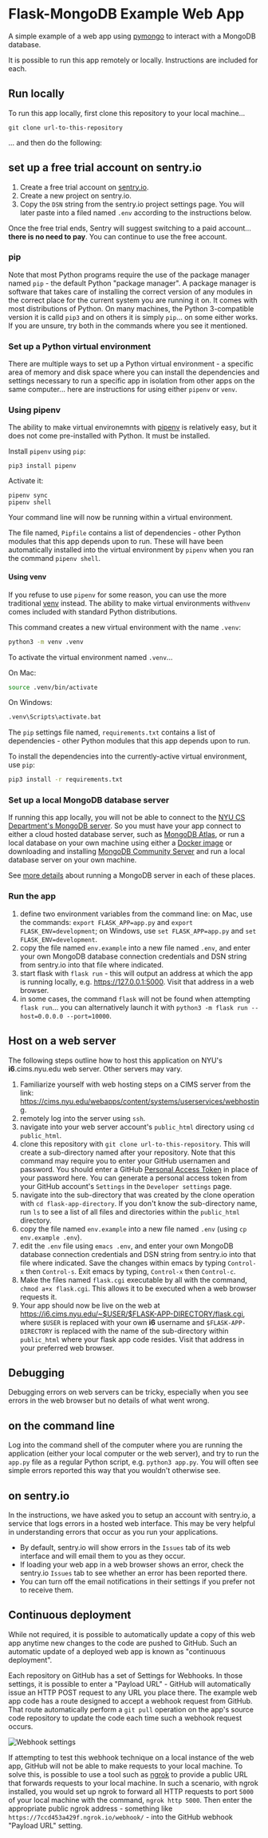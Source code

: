 # Flask-MongoDB Example Web App

A simple example of a web app using [pymongo](https://pymongo.readthedocs.io/en/stable/index.html) to interact with a MongoDB database.

It is possible to run this app remotely or locally. Instructions are included for each.

## Run locally

To run this app locally, first clone this repository to your local machine...

`git clone url-to-this-repository`

... and then do the following:

## set up a free trial account on sentry.io

1. Create a free trial account on [sentry.io](https://sentry.io).
1. Create a new project on sentry.io.
1. Copy the `DSN` string from the sentry.io project settings page.  You will later paste into a filed named `.env` according to the instructions below.

Once the free trial ends, Sentry will suggest switching to a paid account... **there is no need to pay**.  You can continue to use the free account.

### pip

Note that most Python programs require the use of the package manager named `pip` - the default Python "package manager". A package manager is software that takes care of installing the correct version of any modules in the correct place for the current system you are running it on. It comes with most distributions of Python. On many machines, the Python 3-compatible version it is calld `pip3` and on others it is simply `pip`... on some either works. If you are unsure, try both in the commands where you see it mentioned.

### Set up a Python virtual environment

There are multiple ways to set up a Python virtual environment - a specific area of memory and disk space where you can install the dependencies and settings necessary to run a specific app in isolation from other apps on the same computer... here are instructions for using either `pipenv` or `venv`.

### Using pipenv

The ability to make virtual environemnts with [pipenv](https://pypi.org/project/pipenv/) is relatively easy, but it does not come pre-installed with Python. It must be installed.

Install `pipenv` using `pip`:

```
pip3 install pipenv
```

Activate it:

```
pipenv sync
pipenv shell
```

Your command line will now be running within a virtual environment.

The file named, `Pipfile` contains a list of dependencies - other Python modules that this app depends upon to run. These will have been automatically installed into the virtual environment by `pipenv` when you ran the command `pipenv shell`.

#### Using venv

If you refuse to use `pipenv` for some reason, you can use the more traditional [venv](https://docs.python.org/3/library/venv.html) instead. The ability to make virtual environments with`venv` comes included with standard Python distributions.

This command creates a new virtual environment with the name `.venv`:

```bash
python3 -m venv .venv
```

To activate the virtual environment named `.venv`...

On Mac:

```bash
source .venv/bin/activate
```

On Windows:

```bash
.venv\Scripts\activate.bat
```

The `pip` settings file named, `requirements.txt` contains a list of dependencies - other Python modules that this app depends upon to run.

To install the dependencies into the currently-active virtual environment, use `pip`:

```bash
pip3 install -r requirements.txt
```

### Set up a local MongoDB database server

If running this app locally, you will not be able to connect to the [NYU CS Department's MongoDB server](https://cims.nyu.edu/webapps/content/systems/userservices/databases/class-mongodb). So you must have your app connect to either a cloud hosted database server, such as [MongoDB Atlas](https://www.mongodb.com/cloud/atlas), or run a local database on your own machine using either a [Docker image](https://hub.docker.com/_/mongo/) or downloading and installing [MongoDB Community Server](https://www.mongodb.com/try/download/community) and run a local database server on your own machine.

See [more details](https://knowledge.kitchen/content/courses/database-design/slides/mongodb-setup/#17) about running a MongoDB server in each of these places.

### Run the app

1. define two environment variables from the command line: on Mac, use the commands: `export FLASK_APP=app.py` and `export FLASK_ENV=development`; on Windows, use `set FLASK_APP=app.py` and `set FLASK_ENV=development`.
1. copy the file named `env.example` into a new file named `.env`, and enter your own MongoDB database connection credentials and DSN string from sentry.io into that file where indicated.
1. start flask with `flask run` - this will output an address at which the app is running locally, e.g. https://127.0.0.1:5000. Visit that address in a web browser.
1. in some cases, the command `flask` will not be found when attempting `flask run`... you can alternatively launch it with `python3 -m flask run --host=0.0.0.0 --port=10000`.

## Host on a web server

The following steps outline how to host this application on NYU's **i6**.cims.nyu.edu web server. Other servers may vary.

1. Familiarize yourself with web hosting steps on a CIMS server from the link: https://cims.nyu.edu/webapps/content/systems/userservices/webhosting.
1. remotely log into the server using `ssh`.
1. navigate into your web server account's `public_html` directory using `cd public_html`.
1. clone this repository with `git clone url-to-this-repository`. This will create a sub-directory named after your repository. Note that this command may require you to enter your GitHub usernamen and password. You should enter a GitHub [Personal Access Token](https://docs.github.com/en/authentication/keeping-your-account-and-data-secure/creating-a-personal-access-token) in place of your password here. You can generate a personal access token from your GitHub account's `Settings` in the `Developer settings` page.
1. navigate into the sub-directory that was created by the clone operation with `cd flask-app-directory`. If you don't know the sub-directory name, run `ls` to see a list of all files and directories within the `public_html` directory.
1. copy the file named `env.example` into a new file named `.env` (using `cp env.example .env`).
1. edit the `.env` file using `emacs .env`, and enter your own MongoDB database connection credentials and DSN string from sentry.io into that file where indicated. Save the changes within emacs by typing `Control-x` then `Control-s`. Exit emacs by typing, `Control-x` then `Control-c`.
1. Make the files named `flask.cgi` executable by all with the command, `chmod a+x flask.cgi`. This allows it to be executed when a web browser requests it.
1. Your app should now be live on the web at https://i6.cims.nyu.edu/~$USER/$FLASK-APP-DIRECTORY/flask.cgi, where `$USER` is replaced with your own **i6** username and `$FLASK-APP-DIRECTORY` is replaced with the name of the sub-directory within `public_html` where your flask app code resides. Visit that address in your preferred web browser.

## Debugging

Debugging errors on web servers can be tricky, especially when you see errors in the web browser but no details of what went wrong.

## on the command line
Log into the command shell of the computer where you are running the application (either your local computer or the web server), and try to run the `app.py` file as a regular Python script, e.g. `python3 app.py`.  You will often see simple errors reported this way that you wouldn't otherwise see.

## on sentry.io
In the instructions, we have asked you to setup an account with sentry.io, a service that logs errors in a hosted web interface.  This may be very helpful in understanding errors that occur as you run your applications.
- By default, sentry.io will show errors in the `Issues` tab of its web interface and will email them to you as they occur.
- If loading your web app in a web browser shows an error, check the sentry.io `Issues` tab to see whether an error has been reported there.
- You can turn off the email notifications in their settings if you prefer not to receive them.

## Continuous deployment

While not required, it is possible to automatically update a copy of this web app anytime new changes to the code are pushed to GitHub. Such an automatic update of a deployed web app is known as "continuous deployment".

Each repository on GitHub has a set of Settings for Webhooks. In those settings, it is possible to enter a "Payload URL" - GitHub will automatically issue an HTTP POST request to any URL you place there. The example web app code has a route designed to accept a webhook request from GitHub. That route automatically perform a `git pull` operation on the app's source code repository to update the code each time such a webhook request occurs.

![Webhook settings](./images/webhook_settings.png)

If attempting to test this webhook technique on a local instance of the web app, GitHub will not be able to make requests to your local machine. To solve this, is possible to use a tool such as [ngrok](https://ngrok.com/) to provide a public URL that forwards requests to your local machine. In such a scenario, with ngrok installed, you would set up ngrok to forward all HTTP requests to port `5000` of your local machine with the command, `ngrok http 5000`. Then enter the appropriate public ngrok address - something like `https://7ccd453a429f.ngrok.io/webhook/` - into the GitHub webhook "Payload URL" setting.
